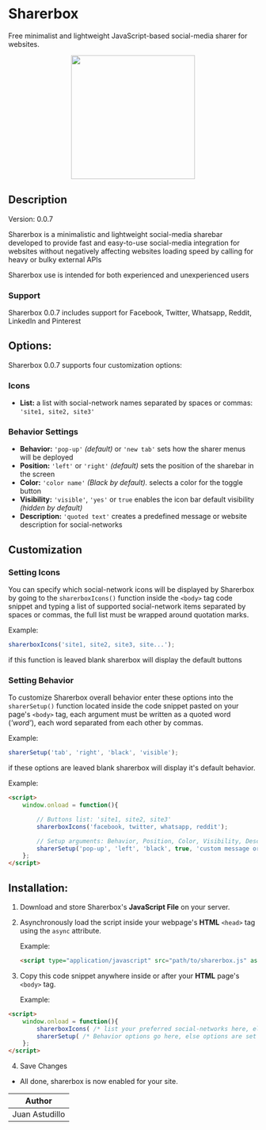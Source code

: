 # Sharerbox

Free minimalist and lightweight JavaScript-based social-media sharer for websites.

<p align="center"><img height="250" src="https://astudillojuanf.github.io/sharerbox/images/cover/sharerbox.svg"></p>

## Description

Version: 0.0.7

Sharerbox is a minimalistic and lightweight social-media sharebar developed to provide fast and easy-to-use social-media integration for websites without negatively affecting websites loading speed by calling for heavy or bulky external APIs

Sharerbox use is intended for both experienced and unexperienced users

### Support

Sharerbox 0.0.7 includes support for Facebook, Twitter, Whatsapp, Reddit, LinkedIn and Pinterest

## Options:

Sharerbox 0.0.7 supports four customization options:

### Icons

* **List:** a list with social-network names separated by spaces or commas: `'site1, site2, site3'`

### Behavior Settings

* **Behavior:** `'pop-up'` _(default)_ or `'new tab'` sets how the sharer menus will be deployed
* **Position:** `'left'` or `'right'` _(default)_ sets the position of the sharebar in the screen
* **Color:** `'color name'` _(Black by default)._ selects a color for the toggle button
* **Visibility:** `'visible'`, `'yes'` or `true` enables the icon bar default visibility _(hidden by default)_
* **Description:** `'quoted text'` creates a predefined message or website description for social-networks

## Customization

### Setting Icons

You can specify which social-network icons will be displayed by Sharerbox by going to the `sharerboxIcons()` function inside the `<body>` tag code snippet and typing a list of supported social-network items separated by spaces or commas, the full list must be wrapped around quotation marks.

Example:
```javascript
sharerboxIcons('site1, site2, site3, site...');
```

if this function is leaved blank sharerbox will display the default buttons

### Setting Behavior

To customize Sharerbox overall behavior enter these options into the `sharerSetup()` function located inside the code snippet pasted on your page's `<body>` tag, each argument must be written as a quoted word (_'word'_), each word separated from each other by commas.

Example:
```javascript
sharerSetup('tab', 'right', 'black', 'visible');
```

if these options are leaved blank sharerbox will display it's default behavior.

Example:
```html
<script>
	window.onload = function(){

		// Buttons list: 'site1, site2, site3'
		sharerboxIcons('facebook, twitter, whatsapp, reddit');

		// Setup arguments: Behavior, Position, Color, Visibility, Description
		sharerSetup('pop-up', 'left', 'black', true, 'custom message or description goes here (optional)');
	};
</script>
```

## Installation:

1. Download and store Sharerbox's **JavaScript File** on your server.

2. Asynchronously load the script inside your webpage's **HTML** `<head>` tag using the `async` attribute.

	Example:
	```html
	<script type="application/javascript" src="path/to/sharerbox.js" async></script>
	```

3. Copy this code snippet anywhere inside or after your **HTML** page's `<body>` tag.

	Example:
```html
<script>
	window.onload = function(){
		sharerboxIcons( /* list your preferred social-networks here, else options are set to default */ );
		sharerSetup( /* Behavior options go here, else options are set to default */ );
	};
</script>
```
4. Save Changes

* All done, sharerbox is now enabled for your site.


|Author        |
|--------------|
|Juan Astudillo|
